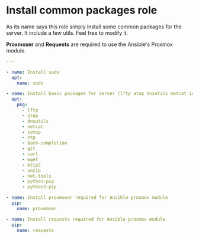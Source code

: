 # Install common packages role
As its name says this role simply install some common packages for the server. It include a few utils. Feel free to modify it.

**Proxmoxer** and **Requests** are required to use the Ansible's Proxmox module.

```yml
---

- name: Install sudo
  apt:
    name: sudo

- name: Install basic packages for server (lftp atop dnsutils netcat iotop htop openvpn ntp bash-completion git curl bzip2 unzip net-tools)
  apt:
    pkg:
      - lftp
      - atop
      - dnsutils
      - netcat
      - iotop
      - ntp
      - bash-completion
      - git
      - curl
      - wget
      - bzip2
      - unzip
      - net-tools
      - python-pip
      - python3-pip

- name: Install proxmoxer required for Ansible proxmox module
  pip:
    name: proxmoxer

- name: Install requests required for Ansible proxmox module
  pip:
    name: requests
```